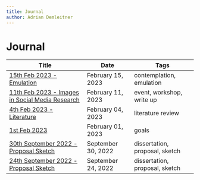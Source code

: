 ```yaml
---
title: Journal
author: Adrian Demleitner
---
```

# Journal
| Title                                                                      | Date               | Tags                           |
| -------------------------------------------------------------------------- | ------------------ | ------------------------------ |
| [15th Feb 2023 - Emulation](journal/2023-02-15.md)                       | February 15, 2023  | contemplation, emulation       |
| [11th Feb 2023 - Images in Social Media Research](journal/2023-02-11.md) | February 11, 2023  | event, workshop, write up      |
| [4th Feb 2023 - Literature](journal/2023-02-04.md)                       | February 04, 2023  | literature review              |
| [1st Feb 2023](journal/2023-02-01.md)                                    | February 01, 2023  | goals                          |
| [30th September 2022 - Proposal Sketch](journal/2022-09-30.md)           | September 30, 2022 | dissertation, proposal, sketch |
| [24th September 2022 - Proposal Sketch](journal/2022-09-24.md)           | September 24, 2022 | dissertation, proposal, sketch |

